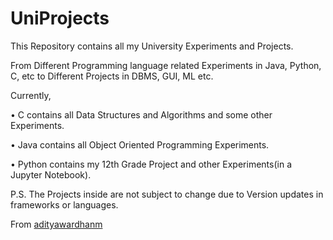 # UniProjects

This Repository contains all my University Experiments and Projects. 

From Different Programming language related Experiments in Java, Python, C, etc 
to Different Projects in DBMS, GUI, ML etc.

Currently,

•	C contains all Data Structures and Algorithms and some other Experiments.

•	Java contains all Object Oriented Programming Experiments.

•	Python contains my 12th Grade Project and other Experiments(in a Jupyter Notebook).

P.S. The Projects inside are not subject to change due to Version updates in frameworks or languages.

From [adityawardhanm](https://github.com/adityawardhanm)
